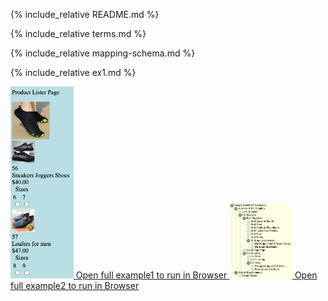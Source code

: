 ---
---

{% include_relative README.md %}

{% include_relative terms.md %}

{% include_relative mapping-schema.md %}

{% include_relative ex1.md %}

<a href="ex1/product-lister-template.html">
   <img src="ex1/Ex1_1.png" width="20%" height="20%" > Open full example1 to run in Browser</img>
</a>


<a href="ex2/taxonomy.html">
   <img src="ex2/content/Ex2_1.png" width="20%" height="20%" > Open full example2 to run in Browser</img>
</a>